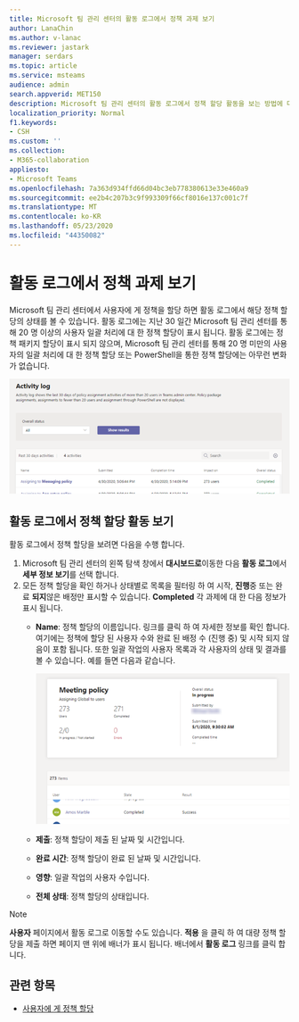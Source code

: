 ```yaml
---
title: Microsoft 팀 관리 센터의 활동 로그에서 정책 과제 보기
author: LanaChin
ms.author: v-lanac
ms.reviewer: jastark
manager: serdars
ms.topic: article
ms.service: msteams
audience: admin
search.appverid: MET150
description: Microsoft 팀 관리 센터의 활동 로그에서 정책 할당 활동을 보는 방법에 대해 알아봅니다.
localization_priority: Normal
f1.keywords:
- CSH
ms.custom: ''
ms.collection:
- M365-collaboration
appliesto:
- Microsoft Teams
ms.openlocfilehash: 7a363d934ffd66d04bc3eb778380613e33e460a9
ms.sourcegitcommit: ee2b4c207b3c9f993309f66cf8016e137c001c7f
ms.translationtype: MT
ms.contentlocale: ko-KR
ms.lasthandoff: 05/23/2020
ms.locfileid: "44350082"
---
```

# <a name="view-your-policy-assignments-in-the-activity-log"></a>활동 로그에서 정책 과제 보기

Microsoft 팀 관리 센터에서 사용자에 게 정책을 할당 하면 활동 로그에서 해당 정책 할당의 상태를 볼 수 있습니다. 활동 로그에는 지난 30 일간 Microsoft 팀 관리 센터를 통해 20 명 이상의 사용자 일괄 처리에 대 한 정책 할당이 표시 됩니다. 활동 로그에는 정책 패키지 할당이 표시 되지 않으며, Microsoft 팀 관리 센터를 통해 20 명 미만의 사용자의 일괄 처리에 대 한 정책 할당 또는 PowerShell을 통한 정책 할당에는 아무런 변화가 없습니다.

![활동 로그 페이지 스크린샷](media/activity-log.png)

## <a name="view-your-policy-assignment-activities-in-the-activity-log"></a>활동 로그에서 정책 할당 활동 보기

활동 로그에서 정책 할당을 보려면 다음을 수행 합니다.

1. Microsoft 팀 관리 센터의 왼쪽 탐색 창에서 **대시보드로**이동한 다음 **활동 로그**에서 **세부 정보 보기**를 선택 합니다.
2. 모든 정책 할당을 확인 하거나 상태별로 목록을 필터링 하 여 시작, **진행**중 또는 완료 **되지**않은 배정만 표시할 수 있습니다. **Completed** 각 과제에 대 한 다음 정보가 표시 됩니다.
    - **Name**: 정책 할당의 이름입니다. 링크를 클릭 하 여 자세한 정보를 확인 합니다. 여기에는 정책에 할당 된 사용자 수와 완료 된 배정 수 (진행 중) 및 시작 되지 않음이 포함 됩니다. 또한 일괄 작업의 사용자 목록과 각 사용자의 상태 및 결과를 볼 수 있습니다. 예를 들면 다음과 같습니다.

        ![의 스크린샷](media/activity-log-policy-assignment-detail.png)

    - **제출**: 정책 할당이 제출 된 날짜 및 시간입니다.
    - **완료 시간**: 정책 할당이 완료 된 날짜 및 시간입니다.
    - **영향**: 일괄 작업의 사용자 수입니다.
    - **전체 상태**: 정책 할당의 상태입니다.

> [!NOTE]
> **사용자** 페이지에서 활동 로그로 이동할 수도 있습니다. **적용** 을 클릭 하 여 대량 정책 할당을 제출 하면 페이지 맨 위에 배너가 표시 됩니다. 배너에서 **활동 로그** 링크를 클릭 합니다.

## <a name="related-topics"></a>관련 항목

- [사용자에 게 정책 할당](assign-policies.md)
